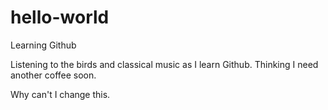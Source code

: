 # hello-world
Learning Github

Listening to the birds and classical music as I learn Github.
Thinking I need another coffee soon.

Why can't I change this.